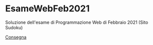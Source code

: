 # EsameWebFeb2021
Soluzione dell'esame di Programmazione Web di Febbraio 2021 (Sito Sudoku)

[Consegna](docs/2021.02.00-Esame.pdf)
